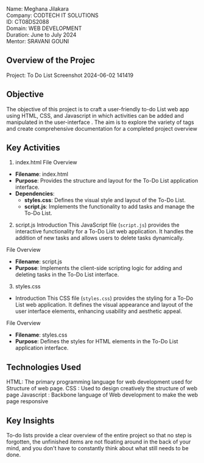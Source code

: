 Name: Meghana Jilakara <br>
Company: CODTECH IT SOLUTIONS <br>
ID: CT08DS2088 <br>
Domain: WEB DEVELOPMENT  <br>
Duration: June to July 2024  <br>
Mentor: SRAVANI GOUNI

## Overview of the Projec
Project: To Do List
Screenshot 2024-06-02 141419

## Objective
The objective of this project is to craft a user-friendly  to-do List web app using HTML, CSS, and Javascript in which activities can be added and manipulated in the user-interface . The aim is to explore the variety of tags  and create comprehensive documentation for a completed project overview

## Key Activities
1. index.html
   File Overview
- **Filename**: index.html
- **Purpose**: Provides the structure and layout for the To-Do List application interface.
- **Dependencies**: 
  - **styles.css**: Defines the visual style and layout of the To-Do List.
  - **script.js**: Implements the functionality to add tasks and manage the To-Do List.

2. script.js
   Introduction
This JavaScript file (`script.js`) provides the interactive functionality for a To-Do List web application. It handles the addition of new tasks and allows users to delete tasks dynamically.

  File Overview
- **Filename**: script.js
- **Purpose**: Implements the client-side scripting logic for adding and deleting tasks in the To-Do List interface.

3. styles.css
-  Introduction
This CSS file (`styles.css`) provides the styling for a To-Do List web application. It defines the visual appearance and layout of the user interface elements, enhancing usability and aesthetic appeal.

 File Overview
- **Filename**: styles.css
- **Purpose**: Defines the styles for HTML elements in the To-Do List application interface.

## Technologies Used
HTML: The primary programming language for web development used for Structure of web page.
CSS : Used to design creatively the structure of web page
Javascript : Backbone language of Web development to make the web page responsive

## Key Insights
To-do lists provide a clear overview of the entire project so that no step is forgotten, the unfinished items are not floating around in the back of your mind, and you don't have to constantly think about what still needs to be done. 
